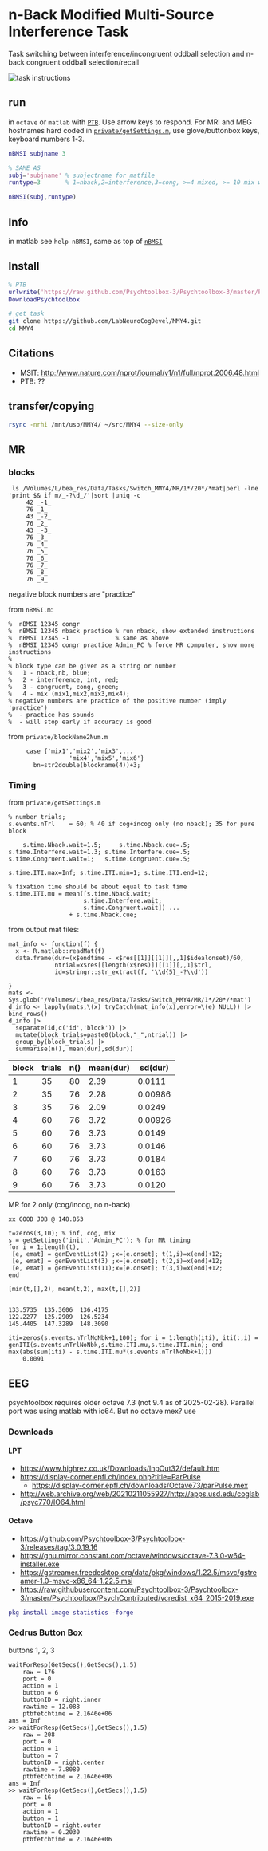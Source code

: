 # n-Back Modified Multi-Source Interference Task
Task switching between interference/incongruent oddball selection and n-back congruent oddball selection/recall

![task instructions](img/instructions.svg)

## run
in `octave` or `matlab` with [`PTB`](http://psychtoolbox.org/download/). Use arrow keys to respond. For MRI and MEG hostnames hard coded in [`private/getSettings.m`](private/getSettings.m), use glove/buttonbox keys, keyboard numbers 1-3.

```matlab
nBMSI subjname 3

% SAME AS
subj='subjname' % subjectname for matfile
runtype=3       % 1=nback,2=interference,3=cong, >=4 mixed, >= 10 mix without nback

nBMSI(subj,runtype)
```

## Info
in matlab see `help nBMSI`, same as top of [`nBMSI`](nBMSI.m)

## Install
```matlab
% PTB
urlwrite('https://raw.github.com/Psychtoolbox-3/Psychtoolbox-3/master/Psychtoolbox/DownloadPsychtoolbox.m','DownloadPsychtoolbox.m')
DownloadPsychtoolbox
```

``` bash
# get task
git clone https://github.com/LabNeuroCogDevel/MMY4.git
cd MMY4
```

## Citations
* MSIT: http://www.nature.com/nprot/journal/v1/n1/full/nprot.2006.48.html
* PTB: ??

## transfer/copying
```bash
rsync -nrhi /mnt/usb/MMY4/ ~/src/MMY4 --size-only
```

## MR

### blocks
```
 ls /Volumes/L/bea_res/Data/Tasks/Switch_MMY4/MR/1*/20*/*mat|perl -lne 'print $& if m/_-?\d_/'|sort |uniq -c
     42 _-1_
     76 _1_
     43 _-2_
     76 _2_
     43 _-3_
     76 _3_
     76 _4_
     76 _5_
     76 _6_
     76 _7_
     76 _8_
     76 _9_
```

negative block numbers are "practice"

from `nBMSI.m`:
```
%  nBMSI 12345 congr
%  nBMSI 12345 nback practice % run nback, show extended instructions
%  nBMSI 12345 -1             % same as above
%  nBMSI 12345 congr practice Admin_PC % force MR computer, show more instructions 
%
% block type can be given as a string or number
%   1 - nback,nb, blue; 
%   2 - interference, int, red;
%   3 - congruent, cong, green;
%   4 - mix (mix1,mix2,mix3,mix4);
% negative numbers are practice of the positive number (imply 'practice')
%  - practice has sounds
%  - will stop early if accuracy is good
```

from `private/blockName2Num.m`
```
     case {'mix1','mix2','mix3',...
                 'mix4','mix5','mix6'}
       bn=str2double(blockname(4))+3;
```




### Timing
from `private/getSettings.m`
```
% number trials; 
s.events.nTrl    = 60; % 40 if cog+incog only (no nback); 35 for pure block

    s.time.Nback.wait=1.5;     s.time.Nback.cue=.5;
s.time.Interfere.wait=1.3; s.time.Interfere.cue=.5;
s.time.Congruent.wait=1;   s.time.Congruent.cue=.5;

s.time.ITI.max=Inf; s.time.ITI.min=1; s.time.ITI.end=12;

% fixation time should be about equal to task time
s.time.ITI.mu = mean([s.time.Nback.wait;
                     s.time.Interfere.wait;
                     s.time.Congruent.wait]) ...
                 + s.time.Nback.cue;
```

from output mat files:
```
mat_info <- function(f) {
  x <- R.matlab::readMat(f)
  data.frame(dur=(x$endtime - x$res[[1]][[1]][,,1]$idealonset)/60,
             ntrial=x$res[[length(x$res)]][[1]][,,1]$trl,
             id=stringr::str_extract(f, '\\d{5}_-?\\d'))
  
}
mats <- Sys.glob('/Volumes/L/bea_res/Data/Tasks/Switch_MMY4/MR/1*/20*/*mat')
d_info <- lapply(mats,\(x) tryCatch(mat_info(x),error=\(e) NULL)) |> bind_rows()
d_info |>
  separate(id,c('id','block')) |>
  mutate(block_trials=paste0(block,"_",ntrial)) |>
  group_by(block_trials) |>
  summarise(n(), mean(dur),sd(dur))
```

|block|trials | n() | mean(dur) | sd(dur)|
|-|----------|------|-----------|--------|
|1|35        |   80 |      2.39 | 0.0111 |
|2|35        |   76 |      2.28 | 0.00986|
|3|35        |   76 |      2.09 | 0.0249 |
|4|60        |   76 |      3.72 | 0.00926|
|5|60        |   76 |      3.73 | 0.0149 |
|6|60        |   76 |      3.73 | 0.0146 |
|7|60        |   76 |      3.73 | 0.0184 |
|8|60        |   76 |      3.73 | 0.0163 |
|9|60        |   76 |      3.73 | 0.0120 |



MR for 2 only (cog/incog, no n-back)
```
xx GOOD JOB @ 148.853
```


```
t=zeros(3,10); % inf, cog, mix
s = getSettings('init','Admin_PC'); % for MR timing
for i = 1:length(t),
 [e, emat] = genEventList(2) ;x=[e.onset]; t(1,i)=x(end)+12;
 [e, emat] = genEventList(3) ;x=[e.onset]; t(2,i)=x(end)+12;
 [e, emat] = genEventList(11);x=[e.onset]; t(3,i)=x(end)+12;
end

[min(t,[],2), mean(t,2), max(t,[],2)]


133.5735  135.3606  136.4175
122.2277  125.2909  126.5234
145.4405  147.3289  148.3090
```

```
iti=zeros(s.events.nTrlNoNbk+1,100); for i = 1:length(iti), iti(:,i) = genITI(s.events.nTrlNoNbk,s.time.ITI.mu,s.time.ITI.min); end
max(abs(sum(iti) - s.time.ITI.mu*(s.events.nTrlNoNbk+1)))
    0.0091
```

## EEG
psychtoolbox requires older octave 7.3 (not 9.4 as of 2025-02-28). Parallel port was using matlab with io64. But no octave mex? use 
### Downloads
#### LPT
 * https://www.highrez.co.uk/Downloads/InpOut32/default.htm
 * https://display-corner.epfl.ch/index.php?title=ParPulse
   * https://display-corner.epfl.ch/downloads/Octave73/parPulse.mex
 * http://web.archive.org/web/20210211055927/http://apps.usd.edu/coglab/psyc770/IO64.html

#### Octave
 * https://github.com/Psychtoolbox-3/Psychtoolbox-3/releases/tag/3.0.19.16
 * https://gnu.mirror.constant.com/octave/windows/octave-7.3.0-w64-installer.exe
 * https://gstreamer.freedesktop.org/data/pkg/windows/1.22.5/msvc/gstreamer-1.0-msvc-x86_64-1.22.5.msi
 * https://raw.githubusercontent.com/Psychtoolbox-3/Psychtoolbox-3/master/Psychtoolbox/PsychContributed/vcredist_x64_2015-2019.exe

```matlab
pkg install image statistics -forge
```
### Cedrus Button Box
buttons 1, 2, 3
```
waitForResp(GetSecs(),GetSecs(),1.5)
    raw = 176
    port = 0
    action = 1
    button = 6
    buttonID = right.inner
    rawtime = 12.088
    ptbfetchtime = 2.1646e+06
ans = Inf
>> waitForResp(GetSecs(),GetSecs(),1.5)
    raw = 208
    port = 0
    action = 1
    button = 7
    buttonID = right.center
    rawtime = 7.8080
    ptbfetchtime = 2.1646e+06
ans = Inf
>> waitForResp(GetSecs(),GetSecs(),1.5)
    raw = 16
    port = 0
    action = 1
    button = 1
    buttonID = right.outer
    rawtime = 0.2030
    ptbfetchtime = 2.1646e+06
```

